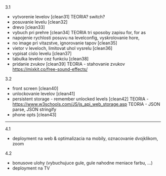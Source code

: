 3.1 
  - vytvorenie levelov [clean31]
  TEORIA? switch?
  - posuvanie levelu [clean32]
  - drevo [clean33]
  - vybuch pri prehre [clean34]
  TEORIA tri sposoby zapisu for, for as
  - napojenie rychlosti posuvu na levelconfig, vyskrolovanie hore, 
  - no image pri vitazstve, ignorovanie tapov [clean35]
  - vietor v leveloch, limitovat uhol vysrelu [clean36]
  - vypisat cislo levelu [clean37]
  - tabulka levelov cez funkciu [clean38]
  - pridanie zvukov [clean39]
  TEORIA - stahovanie zvukov https://mixkit.co/free-sound-effects/

3.2
  - front screen [clean40]
  - unlockovanie levelov [clean41]
  - persistent storage - remember unlocked levels [clean42]
  TEORIA - https://www.w3schools.com/JS/js_api_web_storage.asp
  TEORIA - JSON parse, JSON stringify
  - phone opts [clean43]

--------------------------

4.1
  - deployment na web & optimalizacia na mobily, oznacovanie dvojklikom, zoom

4.2
  - bonusove ulohy (vybuchujuce gule, gule nahodne meniace farbu, ...)
  - deployment na TV